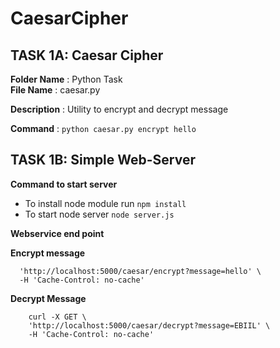# CaesarCipher

## TASK 1A: Caesar Cipher

**Folder Name** : Python Task  
**File Name** : caesar.py

**Description** : Utility to encrypt and decrypt message

**Command** : `python caesar.py encrypt hello`


## TASK 1B: Simple Web-Server

**Command to start server**

- To install node module run `npm install`
- To start node server `node server.js`


**Webservice end point**


**Encrypt message**
```curl -X GET \
  'http://localhost:5000/caesar/encrypt?message=hello' \
  -H 'Cache-Control: no-cache'
```

**Decrypt Message**

```
    curl -X GET \
    'http://localhost:5000/caesar/decrypt?message=EBIIL' \
    -H 'Cache-Control: no-cache'
```
